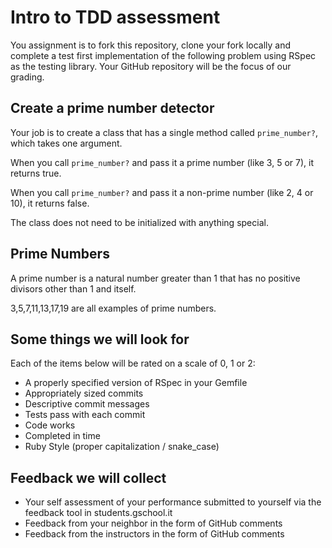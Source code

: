 # Intro to TDD assessment

You assignment is to fork this repository, clone your fork locally and complete a test first implementation of the following problem using RSpec as the testing library. Your GitHub repository will be the focus of our grading.

## Create a prime number detector

Your job is to create a class that has a single method called `prime_number?`, which takes one argument.

When you call `prime_number?` and pass it a prime number (like 3, 5 or 7), it returns true.

When you call `prime_number?` and pass it a non-prime number (like 2, 4 or 10), it returns false.

The class does not need to be initialized with anything special.

## Prime Numbers

A prime number is a natural number greater than 1 that has no positive divisors other than 1 and itself.

3,5,7,11,13,17,19 are all examples of prime numbers.

##  Some things we will look for

Each of the items below will be rated on a scale of 0, 1 or 2:

* A properly specified version of RSpec in your Gemfile
* Appropriately sized commits
* Descriptive commit messages
* Tests pass with each commit
* Code works
* Completed in time
* Ruby Style (proper capitalization / snake_case)

## Feedback we will collect

* Your self assessment of your performance submitted to yourself via the feedback tool in students.gschool.it
* Feedback from your neighbor in the form of GitHub comments
* Feedback from the instructors in the form of GitHub comments
